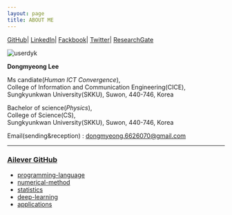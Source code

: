 ```yaml
---
layout: page
title: ABOUT ME
---
```


[GitHub](https://github.com/userdyk-github/)|
[LinkedIn](https://www.linkedin.com/in/dongmyeong/)|
[Fackbook](https://www.facebook.com/dongmyeong.6626070/)|
[Twitter](https://twitter.com/DongmyeongL)|
[ResearchGate](https://www.researchgate.net/profile/Dongmyeong_Lee2)

![userdyk](https://user-images.githubusercontent.com/52376448/62934273-15b4ee80-bdff-11e9-9f58-3783696280df.jpg)

<b>Dongmyeong Lee</b> <br>

Ms candiate(<i>Human ICT Convergence</i>), <br>
College of Information and Communication Engineering(CICE), <br>
Sungkyunkwan University(SKKU), Suwon, 440-746, Korea <br>

Bachelor of science(<i>Physics</i>), <br>
College of Science(CS), <br>
Sungkyunkwan University(SKKU), Suwon, 440-746, Korea <br>


<!--Mobile : +82-10-7327-0678 <br> -->
Email(sending&reception) : dongmyeong.6626070@gmail.com <br>


<hr>

### [Ailever GitHub](https://github.com/ailever/ailever)
  - [programming-language](https://github.com/ailever/programming-language)
  - [numerical-method](https://github.com/ailever/numerical-method)
  - [statistics](https://github.com/ailever/statistics)
  - [deep-learning](https://github.com/ailever/deep-learning)
  - [applications](https://github.com/ailever/applications)

